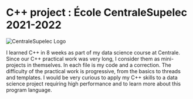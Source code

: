 # C++ project : École CentraleSupelec 2021-2022 

![CentraleSupelec Logo](https://www.centralesupelec.fr/sites/all/themes/cs_theme/medias/common/images/intro/logo_nouveau.jpg)

I learned C++ in 8 weeks as part of my data science course at Centrale. Since our C++ practical work was very long, I consider them as mini-projects in themselves. In each file is my code and a correction. The difficulty of the practical work is progressive, from the basics to threads and templates. I would be very curious to apply my C++ skills to a data science project requiring high performance and to learn more about this program language. 
